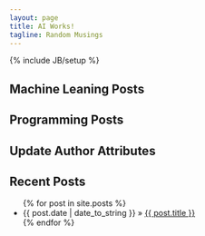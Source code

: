 ```yaml
---
layout: page
title: AI Works!
tagline: Random Musings
---
```

{% include JB/setup %}

## Machine Leaning Posts
## Programming Posts

## Update Author Attributes


## Recent Posts
<ul class="posts">
  {% for post in site.posts %}
    <li><span>{{ post.date | date_to_string }}</span> &raquo; <a href="{{ BASE_PATH }}{{ post.url }}">{{ post.title }}</a></li>
  {% endfor %}
</ul>
